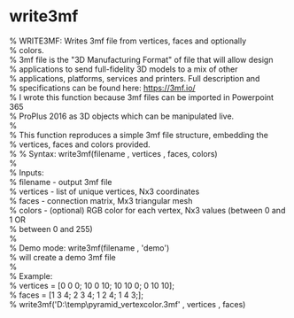 # write3mf  
% WRITE3MF: Writes 3mf file from vertices, faces and optionally  
% colors.  
% 3mf file is the "3D Manufacturing Format" of file that will allow design  
% applications to send full-fidelity 3D models to a mix of other  
% applications, platforms, services and printers. Full description and  
% specifications can be found here: https://3mf.io/  
% I wrote this function because 3mf files can be imported in Powerpoint 365  
% ProPlus 2016 as 3D objects which can be manipulated live.  
%   
% This function reproduces a simple 3mf file structure, embedding the  
% vertices, faces and colors provided.  
%
% Syntax: write3mf(filename , vertices , faces, colors)  
%  
%   Inputs:  
%       filename - output 3mf file  
%       vertices - list of unique vertices, Nx3 coordinates  
%       faces    - connection matrix, Mx3 triangular mesh  
%       colors   - (optional) RGB color for each vertex, Nx3 values (between 0 and 1 OR  
%                  between 0 and 255)  
%  
% Demo mode: write3mf(filename , 'demo')  
% will create a demo 3mf file  
%  
% Example:  
% 	vertices = [0 0 0; 10 0 10; 10 10 0; 0 10 10];  
%	faces    = [1 3 4; 2 3 4; 1 2 4; 1 4 3;];  
%   write3mf('D:\temp\pyramid_vertexcolor.3mf' , vertices , faces)  

